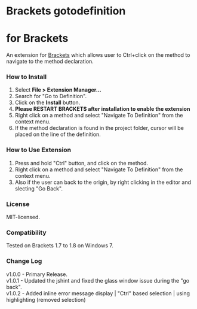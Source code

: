Brackets gotodefinition
============================
#  for Brackets
An extension for [Brackets](https://github.com/adobe/brackets/) which allows user to Ctrl+click on the method to navigate to the method declaration.

### How to Install
1. Select **File > Extension Manager...**
2. Search for "Go to Definition".
3. Click on the **Install** button.
4. <b>Please RESTART BRACKETS after installation to enable the extension</b>
5. Right click on a method and select "Navigate To Definition" from the context menu.
6. If the method declaration is found in the project folder, cursor will be placed on the line of the definition.

### How to Use Extension
1. Press and hold "Ctrl" button, and click on the method.
2. Right click on a method and select "Navigate To Definition" from the context menu.
3. Also if the user can back to the origin, by right clicking in the editor and slecting "Go Back". 


### License
MIT-licensed.

### Compatibility
Tested on Brackets 1.7 to 1.8 on Windows 7.

### Change Log
v1.0.0 - Primary Release. </br>
v1.0.1 - Updated the jshint and fixed the glass window issue during the "go back". </br>
v1.0.2 - Added inline error message display | "Ctrl" based selection | using highlighting (removed selection) </br>
